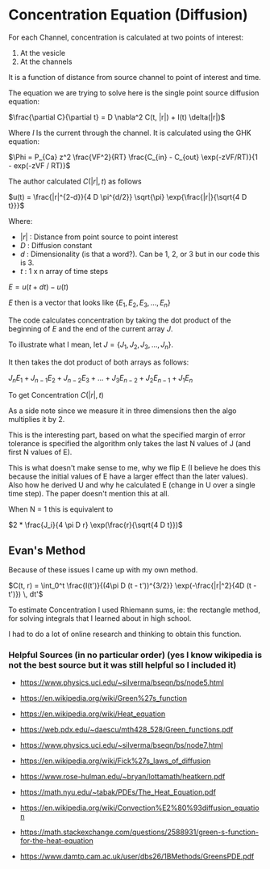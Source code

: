# Concentration Equation (Diffusion)

For each Channel, concentration is calculated at two points of interest:

1. At the vesicle
2. At the channels

It is a function of distance from source channel to point of interest and time.

The equation we are trying to solve here is the single point source diffusion equation:

$\frac{\partial C}{\partial t} = D \nabla^2 C(t, |r|) + I(t) \delta(|r|)$

Where $I$ Is the current through the channel. It is calculated using the GHK equation:

$\Phi = P_{Ca} z^2 \frac{VF^2}{RT} \frac{C_{in} - C_{out} \exp(-zVF/RT)}{1 - exp(-zVF / RT)}$

The author calculated $C(|r|, t)$ as follows

$u(t) = \frac{|r|^{2-d}}{4 D \pi^{d/2}}  \sqrt{\pi} \exp{\frac{|r|}{\sqrt{4 D t}}}$

Where:

* $|r|$ : Distance from point source to point interest
* $D$ : Diffusion constant
* $d$ : Dimensionality (is that a word?). Can be 1, 2, or 3 but in our code this is 3.
* $t$ : 1 x n array of time steps

$E = u(t + dt) - u(t)$

$E$ then is a vector that looks like $\{E_1, E_2, E_3, \ldots, E_n\}$

The code calculates concentration by taking the dot product of the beginning of $E$ and the end of the current array $J$.

To illustrate what I mean, let $J = \{ J_1, J_2, J_3, \ldots, J_n \}$.

It then takes the dot product of both arrays as follows:

$J_{n} E_1 + J_{n - 1} E_2 + J_{n - 2} E_3 + \ldots + J_{3} E_{n-2} + J_2 E_{n-1} + J_1 E_{n}$

To get Concentration $C(|r|, t)$

As a side note since we measure it in three dimensions then the algo multiplies it by 2.

This is the interesting part, based on what the specified margin of error tolerance is specified the algorithm only takes the last N values of J (and first N values of E).

This is what doesn't make sense to me, why we flip E (I believe he does this because the initial values of E have a larger effect than the later values). Also how he derived U and why he calculated E (change in U over a single time step). The paper doesn't mention this at all. 

When N = 1 this is equivalent to

$2 * \frac{J_i}{4 \pi D r} \exp(\frac{r}{\sqrt{4 D t}})$

## Evan's Method
Because of these issues I came up with my own method.

$C(t, r) = \int_0^t \frac{I(t')}{(4\pi D (t - t'))^{3/2}} \exp(-\frac{|r|^2}{4D (t - t')}) \, dt'$

To estimate Concentration I used Rhiemann sums, ie: the rectangle method, for solving integrals that I learned about in high school.

I had to do a lot of online research and thinking to obtain this function. 

### Helpful Sources (in no particular order) (yes I know wikipedia is not the best source but it was still helpful so I included it)

* https://www.physics.uci.edu/~silverma/bseqn/bs/node5.html

* https://en.wikipedia.org/wiki/Green%27s_function

* https://en.wikipedia.org/wiki/Heat_equation

* https://web.pdx.edu/~daescu/mth428_528/Green_functions.pdf

* https://www.physics.uci.edu/~silverma/bseqn/bs/node7.html

* https://en.wikipedia.org/wiki/Fick%27s_laws_of_diffusion

* https://www.rose-hulman.edu/~bryan/lottamath/heatkern.pdf

* https://math.nyu.edu/~tabak/PDEs/The_Heat_Equation.pdf

* https://en.wikipedia.org/wiki/Convection%E2%80%93diffusion_equation

* https://math.stackexchange.com/questions/2588931/green-s-function-for-the-heat-equation

* https://www.damtp.cam.ac.uk/user/dbs26/1BMethods/GreensPDE.pdf

